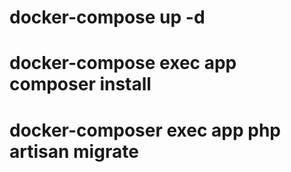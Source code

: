 # docker-compose up -d
# docker-compose exec app composer install
# docker-composer exec app php artisan migrate
